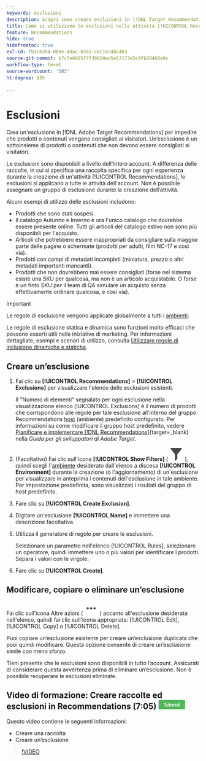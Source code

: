 ```yaml
---
keywords: esclusioni
description: Scopri come creare esclusioni in [!DNL Target Recommendations] per impedire che prodotti o contenuti vengano consigliati ai visitatori.
title: Come si utilizzano le esclusioni nelle attività [!UICONTROL Recommendations]?
feature: Recommendations
hide: true
hidefromtoc: true
exl-id: fb3c63b4-08be-4dac-b5a1-c6c1ecd4c4b3
source-git-commit: b7c7e8d85f7f39024ed5e57177e5c9f628460e9c
workflow-type: tm+mt
source-wordcount: '503'
ht-degree: 13%

---
```


# Esclusioni

Crea un&#39;esclusione in [!DNL Adobe Target Recommendations] per impedire che prodotti o contenuti vengano consigliati ai visitatori. Un’esclusione è un sottoinsieme di prodotti o contenuti che non devono essere consigliati ai visitatori.

Le esclusioni sono disponibili a livello dell&#39;intero account. A differenza delle raccolte, in cui si specifica una raccolta specifica per ogni esperienza durante la creazione di un&#39;attività [!UICONTROL Recommendations], le esclusioni si applicano a tutte le attività dell&#39;account. Non è possibile assegnare un gruppo di esclusione durante la creazione dell’attività.

Alcuni esempi di utilizzo delle esclusioni includono:

* Prodotti che sono stati sospesi.
* Il catalogo Autunno e Inverno è ora l&#39;unico catalogo che dovrebbe essere presente online. Tutti gli articoli del catalogo estivo non sono più disponibili per l&#39;acquisto.
* Articoli che potrebbero essere inappropriati da consigliare sulla maggior parte delle pagine o schermate (prodotti per adulti, film NC-17 e così via).
* Prodotti con campi di metadati incompleti (miniatura, prezzo o altri metadati importanti mancanti).
* Prodotti che non dovrebbero mai essere consigliati (forse nel sistema esiste una SKU per qualcosa, ma non è un articolo acquistabile. O forse è un finto SKU per il team di QA simulare un acquisto senza effettivamente ordinare qualcosa, e così via).

>[!IMPORTANT]
>
>Le regole di esclusione vengono applicate globalmente a tutti i [ambienti](/help/main/administrating-target/environments.md).
>
>Le regole di esclusione statica e dinamica sono funzioni molto efficaci che possono esserti utili nelle iniziative di marketing. Per informazioni dettagliate, esempi e scenari di utilizzo, consulta [Utilizzare regole di inclusione dinamiche e statiche](/help/main/c-recommendations/c-algorithms/use-dynamic-and-static-inclusion-rules.md#concept_4CB5C0FA705D4E449BD0B37B3D987F9F).

## Creare un’esclusione

1. Fai clic su **[!UICONTROL Recommendations]** > **[!UICONTROL Exclusions]** per visualizzare l&#39;elenco delle esclusioni esistenti.

   Il &quot;Numero di elementi&quot; segnalato per ogni esclusione nella visualizzazione elenco [!UICONTROL Exclusions] è il numero di prodotti che corrispondono alle regole per tale esclusione all&#39;interno del gruppo Recommendations [host](/help/main/administrating-target/hosts.md) (ambiente) predefinito configurato. Per informazioni su come modificare il gruppo host predefinito, vedere [Pianificare e implementare [!DNL Recommendations]](https://experienceleague.adobe.com/en/docs/target-dev/developer/recommendations){target=_blank} nella *Guida per gli sviluppatori di Adobe Target*.

1. (Facoltativo) Fai clic sull&#39;icona **[!UICONTROL Show Filters]** ( ![icona Mostra filtri](/help/main/assets/icons/Filter.svg) ), quindi scegli l&#39;[ambiente](/help/main/administrating-target/environments.md) desiderato dall&#39;elenco a discesa **[!UICONTROL Environment]** durante la creazione (o l&#39;aggiornamento) di un&#39;esclusione per visualizzare in anteprima i contenuti dell&#39;esclusione in tale ambiente. Per impostazione predefinita, sono visualizzati i risultati del gruppo di host predefinito.

1. Fare clic su **[!UICONTROL Create Exclusion]**.

1. Digitare un&#39;esclusione **[!UICONTROL Name]** e immettere una descrizione facoltativa.

1. Utilizza il generatore di regole per creare le esclusioni.

   Selezionare un parametro nell&#39;elenco [!UICONTROL Rules], selezionare un operatore, quindi immettere uno o più valori per identificare i prodotti. Separa i valori con le virgole.

1. Fare clic su **[!UICONTROL Create]**.

<!-- ## Create an exclusion using Advanced Search

You can also create exclusions using [!UICONTROL Advanced Search] on the [Catalog Search](/help/main/c-recommendations/c-products/catalog-search.md#save-as) page ( [!UICONTROL Recommendations] > [!UICONTROL Catalog Search] > [!UICONTROL Advanced Search]). 

![Save as dialog](/help/main/c-recommendations/c-products/assets/save-as.png)

After creating a search using "id > contains," for example, you can then click [!UICONTROL Save As] > [!UICONTROL Exclusion].

>[!IMPORTANT]
>
>The [!UICONTROL Advanced Search] functionality is case-insensitive; however, products returned at the time of delivery are based on case-sensitive search. This mismatch might lead to confusion. Ensure that you consider case-sensitivity when you create exclusions based on results using the Advanced Search functionality. For example, if you perform a search for "Holiday," that initial search lists results containing "Holiday" and "holiday." If you then create an exclusion with the intent to exclude products containing "holiday," only products containing "holiday" are excluded. Products containing "Holiday" are not excluded. -->

## Modificare, copiare o eliminare un’esclusione

Fai clic sull&#39;icona Altre azioni ( ![Icona Altre azioni](/help/main/assets/icons/MoreSmallList.svg) ) accanto all&#39;esclusione desiderata nell&#39;elenco, quindi fai clic sull&#39;icona appropriata: [!UICONTROL Edit], [!UICONTROL Copy] o [!UICONTROL Delete].

Puoi copiare un’esclusione esistente per creare un’esclusione duplicata che puoi quindi modificare. Questa opzione consente di creare un’esclusione simile con meno sforzo.

Tieni presente che le esclusioni sono disponibili in tutto l’account. Assicurati di considerare questa avvertenza prima di eliminare un’esclusione. Non è possibile recuperare le esclusioni eliminate.

## Video di formazione: Creare raccolte ed esclusioni in Recommendations (7:05) ![Icona esercitazione](/help/main/assets/tutorial.png)

Questo video contiene le seguenti informazioni:

* Creare una raccolta
* Creare un’esclusione

>[!VIDEO](https://video.tv.adobe.com/v/27689)
